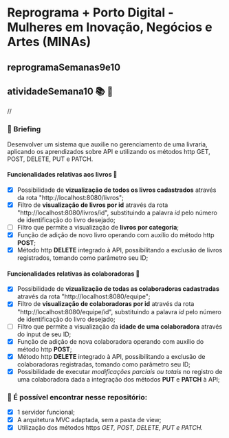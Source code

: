 # Reprograma + Porto Digital - Mulheres em Inovação, Negócios e Artes (MINAs)

## reprogramaSemanas9e10

## atividadeSemana10 :books: :green_book:
//
### :memo: Briefing 

Desenvolver um sistema que auxilie no gerenciamento de uma livraria, aplicando os aprendizados sobre API e utilizando os métodos http GET, POST, DELETE, PUT e PATCH.

#### Funcionalidades relativas aos livros :book: 

- [x] Possibilidade de **vizualização de todos os livros cadastrados** através da rota "http://localhost:8080/livros";
- [x] Filtro de **visualização de livros por id** através da rota "http://localhost:8080/livros/id", substituindo a palavra *id* pelo número de identificação do livro desejado; 
- [ ] Filtro que permite a visualização de **livros por categoria**; 
- [x] Função de adição de novo livro operando com auxílio do método http **POST**; 
- [x] Método http **DELETE** integrado à API, possibilitando a exclusão de livros registrados, tomando como parâmetro seu ID; 

#### Funcionalidades relativas às colaboradoras :information_desk_person:

- [x] Possibilidade de **vizualização de todas as colaboradoras cadastradas** através da rota "http://localhost:8080/equipe";
- [x] Filtro de **visualização de colaboradoras por id** através da rota "http://localhost:8080/equipe/id", substituindo a palavra *id* pelo número de identificação do livro desejado; 
- [ ] Filtro que permite a visualização da **idade de uma colaboradora** através do input de seu ID; 
- [x] Função de adição de nova colaboradora operando com auxílio do método http **POST**; 
- [x] Método http **DELETE** integrado à API, possibilitando a exclusão de colaboradoras registradas, tomando como parâmetro seu ID; 
- [x] Possibilidade de executar *modificações parciais ou totais* no registro de uma colaboradora dada a integração dos métodos **PUT** e **PATCH** à API;

### :notebook: É possível encontrar nesse repositório: 

- [x] 1 servidor funcional; 
- [x] A arquitetura MVC adaptada, sem a pasta de view; 
- [x] Utilização dos métodos https *GET, POST, DELETE, PUT e PATCH.*
